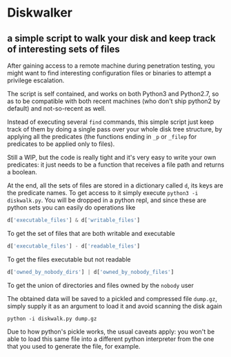 Diskwalker
==========

a simple script to walk your disk and keep track of interesting sets of files
-----------------------------------------------------------------------------

After gaining access to a remote machine during penetration testing, you might want to find interesting configuration files or binaries to attempt a privilege escalation.

The script is self contained, and works on both Python3 and Python2.7, so as to be compatible with both recent machines (who don't ship python2 by default) and not-so-recent as well.

Instead of executing several `find` commands, this simple script just keep track of them by doing a single pass over your whole disk tree structure, by applying all the predicates (the functions ending in `_p` or `_filep` for predicates to be applied only to files).

Still a WIP, but the code is really tight and it's very easy to write your own predicates: it just needs to be a function that receives a file path and returns a boolean.

At the end, all the sets of files are stored in a dictionary called `d`, its keys are the predicate names. To get access to it simply execute `python3 -i diskwalk.py`. You will be dropped in a python repl, and since these are python sets you can easily do operations like

```python
d['executable_files'] & d['writable_files']
```

To get the set of files that are both writable and executable


```python
d['executable_files'] - d['readable_files']
```

To get the files executable but not readable


```python
d['owned_by_nobody_dirs'] | d['owned_by_nobody_files']
```

To get the union of directories and files owned by the `nobody` user

The obtained data will be saved to a pickled and compressed file `dump.gz`, simply supply it as an argument to load it and avoid scanning the disk again

`python -i diskwalk.py dump.gz`

Due to how python's pickle works, the usual caveats apply: you won't be able to load this same file into a different python interpreter from the one that you used to generate the file, for example.
